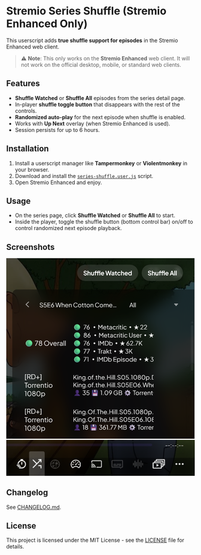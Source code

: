 # Stremio Series Shuffle (Stremio Enhanced Only)

This userscript adds **true shuffle support for episodes** in the Stremio Enhanced web client.

> ⚠️ **Note**: This only works on the **Stremio Enhanced** web client. It will not work on the official desktop, mobile, or standard web clients.

## Features
- **Shuffle Watched** or **Shuffle All** episodes from the series detail page.
- In-player **shuffle toggle button** that disappears with the rest of the controls.
- **Randomized auto-play** for the next episode when shuffle is enabled.
- Works with **Up Next** overlay (when Stremio Enhanced is used).
- Session persists for up to 6 hours.

## Installation
1. Install a userscript manager like **Tampermonkey** or **Violentmonkey** in your browser.
2. Download and install the [`series-shuffle.user.js`](series-shuffle.user.js) script.
3. Open Stremio Enhanced and enjoy.

## Usage
- On the series page, click **Shuffle Watched** or **Shuffle All** to start.
- Inside the player, toggle the shuffle button (bottom control bar) on/off to control randomized next episode playback.

## Screenshots
![Shuffle Buttons](screenshots/shuffle-buttons.png)
![Shuffle Icon in Player](screenshots/shuffle-icon.png)

## Changelog
See [CHANGELOG.md](CHANGELOG.md).

## License
This project is licensed under the MIT License - see the [LICENSE](LICENSE) file for details.
